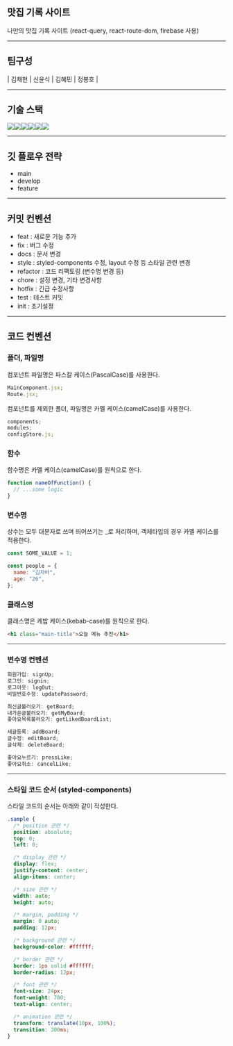 ## 맛집 기록 사이트

나만의 맛집 기록 사이트 (react-query, react-route-dom, firebase 사용)

---

## 팀구성

| 김채현 | 신윤식 | 김혜민 | 정봉호 |

---

## 기술 스택

<img src="https://img.shields.io/badge/react-61DAFB?style=for-the-badge&logo=react&logoColor=black"><img src="https://img.shields.io/badge/Creact React App-09D3AC?style=for-the-badge&logo=CreactReactApp&logoColor=white"><img src="https://img.shields.io/badge/firebase-FFCA28?style=for-the-badge&logo=firebase&logoColor=white"><img src="https://img.shields.io/badge/github-181717?style=for-the-badge&logo=github&logoColor=white"><img src="https://img.shields.io/badge/git-F05032?style=for-the-badge&logo=git&logoColor=white"><img src="https://img.shields.io/badge/fontawesome-339AF0?style=for-the-badge&logo=fontawesome&logoColor=white">

---

## 깃 플로우 전략

- main
- develop
- feature

---

## 커밋 컨벤션

- feat : 새로운 기능 추가
- fix : 버그 수정
- docs : 문서 변경
- style : styled-components 수정, layout 수정 등 스타일 관련 변경
- refactor : 코드 리팩토링 (변수명 변경 등)
- chore : 설정 변경, 기타 변경사항
- hotfix : 긴급 수정사항
- test : 테스트 커밋
- init : 초기설정

---

## 코드 컨벤션

### 폴더, 파일명

컴포넌트 파일명은 파스칼 케이스(PascalCase)를 사용한다.

```js
MainComponent.jsx;
Route.jsx;
```

컴포넌트를 제외한 폴더, 파일명은 카멜 케이스(camelCase)를 사용한다.

```js
components;
modules;
configStore.js;
```

### 함수

함수명은 카멜 케이스(camelCase)를 원칙으로 한다.

```js
function nameOfFunction() {
  // ...some logic
}
```

### 변수명

상수는 모두 대문자로 쓰며 띄어쓰기는 \_로 처리하며, 객체타입의 경우 카멜 케이스를 적용한다.

```javascript
const SOME_VALUE = 1;

const people = {
  name: "김자바",
  age: "26",
};
```

### 클래스명

클래스명은 케밥 케이스(kebab-case)를 원칙으로 한다.

```html
<h1 class="main-title">오늘 메뉴 추천</h1>
```

---

### 변수명 컨벤션

```javascript
회원가입: signUp;
로그인: signin;
로그아웃: logOut;
비밀번호수정: updatePassword;

최신글불러오기: getBoard;
내가쓴글불러오기: getMyBoard;
좋아요목록불러오기: getLikedBoardList;

새글등록: addBoard;
글수정: editBoard;
글삭제: deleteBoard;

좋아요누르기: pressLike;
좋아요취소: cancelLike;
```

---

### 스타일 코드 순서 (styled-components)

스타일 코드의 순서는 아래와 같이 작성한다.

```css
.sample {
  /* position 관련 */
  position: absolute;
  top: 0;
  left: 0;

  /* display 관련 */
  display: flex;
  justify-content: center;
  align-items: center;

  /* size 관련 */
  width: auto;
  height: auto;

  /* margin, padding */
  margin: 0 auto;
  padding: 12px;

  /* background 관련 */
  background-color: #ffffff;

  /* border 관련 */
  border: 1px solid #ffffff;
  border-radius: 12px;

  /* font 관련 */
  font-size: 24px;
  font-weight: 700;
  text-align: center;

  /* animation 관련 */
  transform: translate(10px, 100%);
  transition: 300ms;
}
```

#
